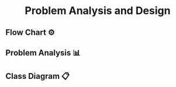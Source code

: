 <h1 align = "center">Problem Analysis and Design</h1>
<h2>Flow Chart ⚙️</h2>
<h2>Problem Analysis 📊</h2>
<h2>Class Diagram 📋</h2>
